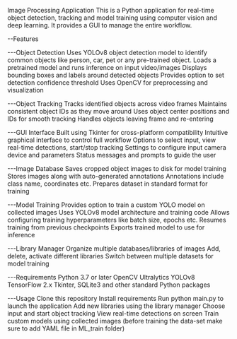 Image Processing Application
This is a Python application for real-time object detection, tracking and model training using computer vision and deep learning. It provides a GUI to manage the entire workflow.


--Features


---Object Detection
Uses YOLOv8 object detection model to identify common objects like person, car, pet or any pre-trained object.
Loads a pretrained model and runs inference on input video/images
Displays bounding boxes and labels around detected objects
Provides option to set detection confidence threshold
Uses OpenCV for preprocessing and visualization

---Object Tracking
Tracks identified objects across video frames
Maintains consistent object IDs as they move around
Uses object center positions and IDs for smooth tracking
Handles objects leaving frame and re-entering

---GUI Interface
Built using Tkinter for cross-platform compatibility
Intuitive graphical interface to control full workflow
Options to select input, view real-time detections, start/stop tracking
Settings to configure input camera device and parameters
Status messages and prompts to guide the user

---Image Database
Saves cropped object images to disk for model training
Stores images along with auto-generated annotations
Annotations include class name, coordinates etc.
Prepares dataset in standard format for training

---Model Training
Provides option to train a custom YOLO model on collected images
Uses YOLOv8 model architecture and training code
Allows configuring training hyperparameters like batch size, epochs etc.
Resumes training from previous checkpoints
Exports trained model to use for inference

---Library Manager
Organize multiple databases/libraries of images
Add, delete, activate different libraries
Switch between multiple datasets for model training

---Requirements
Python 3.7 or later
OpenCV
Ultralytics YOLOv8
TensorFlow 2.x
Tkinter, SQLite3 and other standard Python packages

---Usage
Clone this repository
Install requirements
Run python main.py to launch the application
Add new libraries using the library manager
Choose input and start object tracking
View real-time detections on screen
Train custom models using collected images (before training the data-set make sure to add YAML file in ML_train folder)